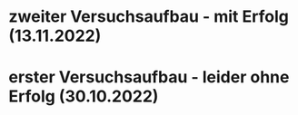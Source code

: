 # zweiter Versuchsaufbau - mit Erfolg (13.11.2022)


# erster Versuchsaufbau - leider ohne Erfolg (30.10.2022)


